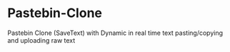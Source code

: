 # Pastebin-Clone
Pastebin Clone (SaveText) with Dynamic in real time text pasting/copying and uploading raw text
